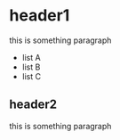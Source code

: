 # header1

this is something paragraph

- list A
- list B
- list C

## header2

this is something paragraph
